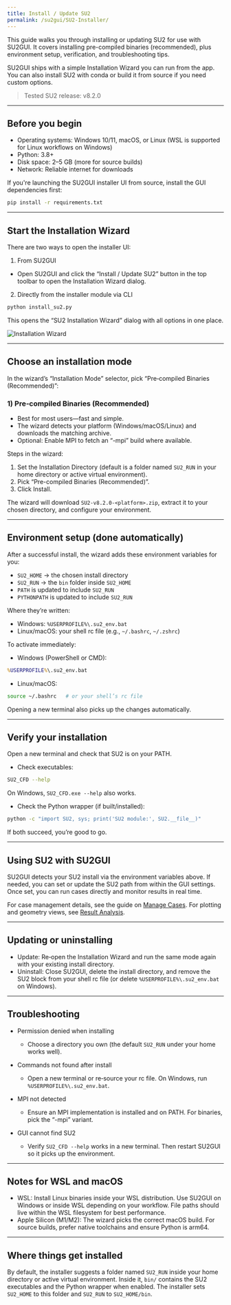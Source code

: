 ```yaml
---
title: Install / Update SU2
permalink: /su2gui/SU2-Installer/
---
```



This guide walks you through installing or updating SU2 for use with SU2GUI. It covers installing pre-compiled binaries (recommended), plus environment setup, verification, and troubleshooting tips.

SU2GUI ships with a simple Installation Wizard you can run from the app. You can also install SU2 with conda or build it from source if you need custom options.

> Tested SU2 release: v8.2.0

---

## Before you begin

- Operating systems: Windows 10/11, macOS, or Linux (WSL is supported for Linux workflows on Windows)
- Python: 3.8+
- Disk space: 2–5 GB (more for source builds)
- Network: Reliable internet for downloads


If you're launching the SU2GUI installer UI from source, install the GUI dependencies first:

```bash
pip install -r requirements.txt
```

---

## Start the Installation Wizard

There are two ways to open the installer UI:

1) From SU2GUI

- Open SU2GUI and click the “Install / Update SU2” button in the top toolbar to open the Installation Wizard dialog.

2) Directly from the installer module via CLI

```bash
python install_su2.py
```

This opens the “SU2 Installation Wizard” dialog with all options in one place.

![Installation Wizard](../../su2gui_files/User_guide/installation/installer-dialog.png)

---

## Choose an installation mode

In the wizard’s “Installation Mode” selector, pick “Pre‑compiled Binaries (Recommended)”: 

### 1) Pre‑compiled Binaries (Recommended)

- Best for most users—fast and simple.
- The wizard detects your platform (Windows/macOS/Linux) and downloads the matching archive.
- Optional: Enable MPI to fetch an “-mpi” build where available.

Steps in the wizard:

1. Set the Installation Directory (default is a folder named `SU2_RUN` in your home directory or active virtual environment).
2. Pick “Pre-compiled Binaries (Recommended)”.
3. Click Install.

The wizard will download `SU2-v8.2.0-<platform>.zip`, extract it to your chosen directory, and configure your environment.

---

## Environment setup (done automatically)

After a successful install, the wizard adds these environment variables for you:

- `SU2_HOME` → the chosen install directory
- `SU2_RUN` → the `bin` folder inside `SU2_HOME`
- `PATH` is updated to include `SU2_RUN`
- `PYTHONPATH` is updated to include `SU2_RUN`

Where they’re written:

- Windows: `%USERPROFILE%\.su2_env.bat`
- Linux/macOS: your shell rc file (e.g., `~/.bashrc`, `~/.zshrc`)

To activate immediately:

- Windows (PowerShell or CMD):

```bat
%USERPROFILE%\.su2_env.bat
```

- Linux/macOS:

```bash
source ~/.bashrc   # or your shell’s rc file
```

Opening a new terminal also picks up the changes automatically.

---

## Verify your installation

Open a new terminal and check that SU2 is on your PATH.

- Check executables:

```bash
SU2_CFD --help
```

On Windows, `SU2_CFD.exe --help` also works.

- Check the Python wrapper (if built/installed):

```bash
python -c "import SU2, sys; print('SU2 module:', SU2.__file__)"
```

If both succeed, you’re good to go.

---

## Using SU2 with SU2GUI

SU2GUI detects your SU2 install via the environment variables above. If needed, you can set or update the SU2 path from within the GUI settings. Once set, you can run cases directly and monitor results in real time.

For case management details, see the guide on [Manage Cases](../Manage-Cases/). For plotting and geometry views, see [Result Analysis](../Result-Analysis/).

---

## Updating or uninstalling

- Update: Re‑open the Installation Wizard and run the same mode again with your existing install directory.
- Uninstall: Close SU2GUI, delete the install directory, and remove the SU2 block from your shell rc file (or delete `%USERPROFILE%\.su2_env.bat` on Windows).

---

## Troubleshooting

- Permission denied when installing
  - Choose a directory you own (the default `SU2_RUN` under your home works well).

- Commands not found after install
  - Open a new terminal or re‑source your rc file. On Windows, run `%USERPROFILE%\.su2_env.bat`.

- MPI not detected
  - Ensure an MPI implementation is installed and on PATH. For binaries, pick the “-mpi” variant.

- GUI cannot find SU2
  - Verify `SU2_CFD --help` works in a new terminal. Then restart SU2GUI so it picks up the environment.

---

## Notes for WSL and macOS

- WSL: Install Linux binaries inside your WSL distribution. Use SU2GUI on Windows or inside WSL depending on your workflow. File paths should live within the WSL filesystem for best performance.
- Apple Silicon (M1/M2): The wizard picks the correct macOS build. For source builds, prefer native toolchains and ensure Python is arm64.

---

## Where things get installed

By default, the installer suggests a folder named `SU2_RUN` inside your home directory or active virtual environment. Inside it, `bin/` contains the SU2 executables and the Python wrapper when enabled. The installer sets `SU2_HOME` to this folder and `SU2_RUN` to `SU2_HOME/bin`.
